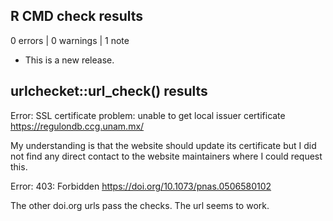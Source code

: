 ## R CMD check results

0 errors | 0 warnings | 1 note

* This is a new release.

## urlchecket::url_check() results

Error: SSL certificate problem: unable to get local issuer certificate
https://regulondb.ccg.unam.mx/

My understanding is that the website should update its certificate but I did not
find any direct contact to the website maintainers where I could request this.

Error: 403: Forbidden
https://doi.org/10.1073/pnas.0506580102

The other doi.org urls pass the checks. The url seems to work.